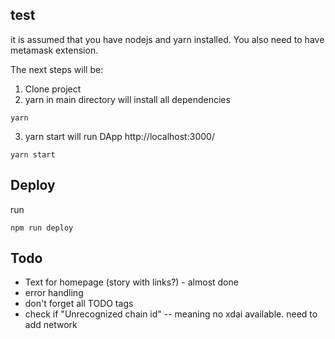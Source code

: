 
<!-- ## developement
The smart contracts are build using truffle and tested locally using ganache-cli. -->


## test
it is assumed that you have nodejs and yarn installed. You also need to have metamask extension.

The next steps will be:
1. Clone project
2. yarn in main directory will install all dependencies
```
yarn
```
3. yarn start will run DApp http://localhost:3000/
```
yarn start
```


## Deploy
run
```
npm run deploy
```

## Todo

- Text for homepage (story with links?) - almost done
- error handling
- don't forget all TODO tags
- check if "Unrecognized chain id" -- meaning no xdai available. need to add network

